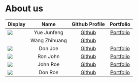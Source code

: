 # About us

Display | Name | Github Profile | Portfolio 
--------|:----:|:--------------:|:---------:
![](https://github.com/yuejunfeng0909.png) | Yue Junfeng | [Github](https://github.com/yuejunfeng0909) | [Portfolio](docs/team/johndoe.md)
![]() | Wang Zhihuang | [Github](https://github.com/)
![](https://via.placeholder.com/100.png?text=Photo) | Don Joe | [Github](https://github.com/) | [Portfolio](docs/team/johndoe.md)
![](https://via.placeholder.com/100.png?text=Photo) | Ron John | [Github](https://github.com/) | [Portfolio](docs/team/johndoe.md)
![](https://via.placeholder.com/100.png?text=Photo) | John Roe | [Github](https://github.com/) | [Portfolio](docs/team/johndoe.md)
![](https://via.placeholder.com/100.png?text=Photo) | Don Roe | [Github](https://github.com/) | [Portfolio](docs/team/johndoe.md)
